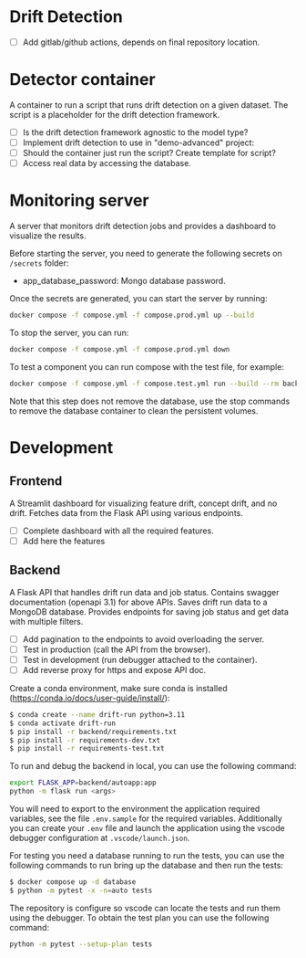 # Drift Detection

- [ ] Add gitlab/github actions, depends on final repository location.

# Detector container

A container to run a script that runs drift detection on a given dataset.
The script is a placeholder for the drift detection framework.

- [ ] Is the drift detection framework agnostic to the model type?
- [ ] Implement drift detection to use in "demo-advanced" project:
- [ ] Should the container just run the script? Create template for script?
- [ ] Access real data by accessing the database.

# Monitoring server

A server that monitors drift detection jobs and provides a dashboard
to visualize the results.

Before starting the server, you need to generate the following secrets
on `/secrets` folder:

- app_database_password: Mongo database password.

Once the secrets are generated, you can start the server by running:

```bash
docker compose -f compose.yml -f compose.prod.yml up --build
```

To stop the server, you can run:

```bash
docker compose -f compose.yml -f compose.prod.yml down
```

To test a component you can run compose with the test file, for example:

```bash
docker compose -f compose.yml -f compose.test.yml run --build --rm backend
```

Note that this step does not remove the database, use the stop commands
to remove the database container to clean the persistent volumes.

# Development

## Frontend

A Streamlit dashboard for visualizing feature drift, concept drift, and no drift.
Fetches data from the Flask API using various endpoints.

- [ ] Complete dashboard with all the required features.
- [ ] Add here the features

## Backend

A Flask API that handles drift run data and job status.
Contains swagger documentation (openapi 3.1) for above APIs.
Saves drift run data to a MongoDB database.
Provides endpoints for saving job status and get data with multiple filters.

- [ ] Add pagination to the endpoints to avoid overloading the server.
- [ ] Test in production (call the API from the browser).
- [ ] Test in development (run debugger attached to the container).
- [ ] Add reverse proxy for https and expose API doc.

Create a conda environment, make sure conda is installed
(https://conda.io/docs/user-guide/install/):

```bash
$ conda create --name drift-run python=3.11
$ conda activate drift-run
$ pip install -r backend/requirements.txt
$ pip install -r requirements-dev.txt
$ pip install -r requirements-test.txt
```

To run and debug the backend in local, you can use the following command:

```bash
export FLASK_APP=backend/autoapp:app
python -m flask run <args>
```

You will need to export to the environment the application required variables,
see the file `.env.sample` for the required variables. Additionally you can create
your `.env` file and launch the application using the vscode debugger
configuration at `.vscode/launch.json`.

For testing you need a database running to run the tests, you can use the following
commands to run bring up the database and then run the tests:

```bash
$ docker compose up -d database
$ python -m pytest -x -n=auto tests
```

The repository is configure so vscode can locate the tests and run them using the debugger.
To obtain the test plan you can use the following command:

```bash
python -m pytest --setup-plan tests
```
